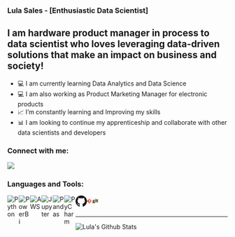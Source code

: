 <!--
**Lulasales/lulasales** is a ✨ _special_ ✨ repository because its `README.md` (this file) appears on your GitHub profile.

Here are some ideas to get you started:

- 🔭 I’m currently working on ...
- 🌱 I’m currently learning ...
- 👯 I’m looking to collaborate on ...
- 🤔 I’m looking for help with ...
- 💬 Ask me about ...
- 📫 How to reach me: ...
- 😄 Pronouns: ...
- ⚡ Fun fact: ...
-->

### Lula Sales - [Enthusiastic Data Scientist]

## I am hardware product manager in process to data scientist who loves leveraging data-driven solutions that make an impact on business and society!

- 💻 I am currently learning Data Analytics and Data Science
- 💻 I am also working as Product Marketing Manager for electronic products
- 📈 I’m constantly learning and Improving my skills
- 📊 I am looking to continue my apprenticeship and collaborate with other data scientists and developers 

### Connect with me:

[<img align="left"  width="22px" src="https://cdn.jsdelivr.net/npm/simple-icons@3.4.0/icons/linkedin.svg" />](https://www.linkedin.com/in/lulasales/)




<br />

### Languages and Tools:

<img align="left" alt="Python" width="26px" src="https://cdn.jsdelivr.net/npm/simple-icons@3.4.0/icons/python.svg" />

<img align="left" alt="PowerBi" width="26px" src="https://cdn.jsdelivr.net/npm/simple-icons@3.4.0/icons/powerbi.svg" />

<img align="left" alt="AWS" width="26px" src="https://cdn.jsdelivr.net/npm/simple-icons@3.4.0/icons/amazonaws.svg" />

<img align="left" alt="Jupyter" width="26px" src="https://cdn.jsdelivr.net/npm/simple-icons@3.4.0/icons/jupyter.svg" />

<img align="left" alt="Pandas" width="26px" src="https://cdn.jsdelivr.net/npm/simple-icons@3.4.0/icons/pandas.svg" />

<img align="left" alt="PyCharm" width="26px" src="https://cdn.jsdelivr.net/npm/simple-icons@3.4.0/icons/pycharm.svg" />

<img align="left" alt="GitHub" width="26px" src="https://raw.githubusercontent.com/github/explore/78df643247d429f6cc873026c0622819ad797942/topics/github/github.png" />

<img align="left" alt="Git" width="26px" src="https://raw.githubusercontent.com/github/explore/80688e429a7d4ef2fca1e82350fe8e3517d3494d/topics/git/git.png" />

<br />
<br />


---

<img align="left" alt="Lula's Github Stats" src="https://github-readme-stats.vercel.app/api?username=lulasales&show_icons=true&hide_border=true" />

[LinkedIn]: https://www.linkedin.com/in/lulasales/
[Gmail]: mailto:lulasalesp@gmail.com
